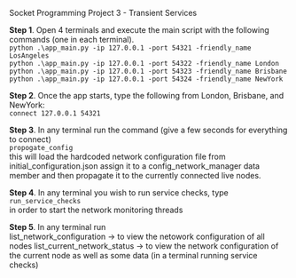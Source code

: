

Socket Programming Project 3 - Transient Services 

**Step 1**. Open 4 terminals and execute the main script with the following commands (one in each terminal).<br>
    ```python .\app_main.py -ip 127.0.0.1 -port 54321 -friendly_name LosAngeles```<br>
    ```python .\app_main.py -ip 127.0.0.1 -port 54322 -friendly_name London```<br>
    ```python .\app_main.py -ip 127.0.0.1 -port 54323 -friendly_name Brisbane```<br>
   ```python .\app_main.py -ip 127.0.0.1 -port 54324 -friendly_name NewYork```<br>

**Step 2**. Once the app starts, type the following from London, Brisbane, and NewYork:<br>
    ```connect 127.0.0.1 54321```

**Step 3**. In any terminal run the command (give a few seconds for everything to connect)<br>
    ```propogate_config```<br>
this will load the hardcoded network configuration file from initial_configuration.json assign it to a config_network_manager
data member and then propagate it to the currently connected live nodes. 

**Step 4**. In any terminal you wish to run service checks, type <br>
    ```run_service_checks```<br>
in order to start the network monitoring threads 

**Step 5**. In any terminal run <br>
list_network_configuration -> to view the netowork configuration of all nodes
list_current_network_status -> to view the network configuration of the current node as well as some data (in a terminal running service checks)

